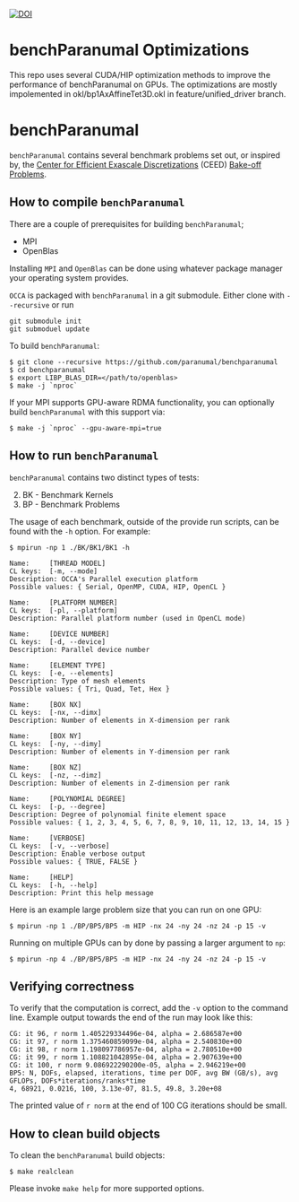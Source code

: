 [![DOI](https://zenodo.org/badge/191792781.svg)](https://zenodo.org/badge/latestdoi/191792781)

benchParanumal Optimizations
=======

This repo uses several CUDA/HIP optimization methods to improve the performance of benchParanumal on GPUs. The optimizations are mostly impolemented in okl/bp1AxAffineTet3D.okl in feature/unified_driver branch.

benchParanumal
=======

`benchParanumal` contains several benchmark problems set out, or inspired by, the [Center for Efficient Exascale Discretizations](https://ceed.exascaleproject.org/) (CEED) [Bake-off Problems](https://ceed.exascaleproject.org/bps/).


How to compile `benchParanumal`
------------------------

There are a couple of prerequisites for building `benchParanumal`;

- MPI
- OpenBlas

Installing `MPI` and `OpenBlas` can be done using whatever package manager your
operating system provides.

`OCCA` is packaged with `benchParanumal` in a git submodule. Either clone with `--recursive` or run
```
git submodule init
git submoduel update
```

To build `benchParanumal`:

    $ git clone --recursive https://github.com/paranumal/benchparanumal
    $ cd benchparanumal
    $ export LIBP_BLAS_DIR=</path/to/openblas>
    $ make -j `nproc`

If your MPI supports GPU-aware RDMA functionality, you can optionally build `benchParanumal` with this support via:

    $ make -j `nproc` --gpu-aware-mpi=true

How to run `benchParanumal`
--------------------

`benchParanumal` contains two distinct types of tests:

2. BK - Benchmark Kernels
3. BP - Benchmark Problems

The usage of each benchmark, outside of the provide run scripts, can be found with the `-h` option. For example:

    $ mpirun -np 1 ./BK/BK1/BK1 -h

    Name:     [THREAD MODEL]
    CL keys:  [-m, --mode]
    Description: OCCA's Parallel execution platform
    Possible values: { Serial, OpenMP, CUDA, HIP, OpenCL }

    Name:     [PLATFORM NUMBER]
    CL keys:  [-pl, --platform]
    Description: Parallel platform number (used in OpenCL mode)

    Name:     [DEVICE NUMBER]
    CL keys:  [-d, --device]
    Description: Parallel device number

    Name:     [ELEMENT TYPE]
    CL keys:  [-e, --elements]
    Description: Type of mesh elements
    Possible values: { Tri, Quad, Tet, Hex }

    Name:     [BOX NX]
    CL keys:  [-nx, --dimx]
    Description: Number of elements in X-dimension per rank

    Name:     [BOX NY]
    CL keys:  [-ny, --dimy]
    Description: Number of elements in Y-dimension per rank

    Name:     [BOX NZ]
    CL keys:  [-nz, --dimz]
    Description: Number of elements in Z-dimension per rank

    Name:     [POLYNOMIAL DEGREE]
    CL keys:  [-p, --degree]
    Description: Degree of polynomial finite element space
    Possible values: { 1, 2, 3, 4, 5, 6, 7, 8, 9, 10, 11, 12, 13, 14, 15 }

    Name:     [VERBOSE]
    CL keys:  [-v, --verbose]
    Description: Enable verbose output
    Possible values: { TRUE, FALSE }

    Name:     [HELP]
    CL keys:  [-h, --help]
    Description: Print this help message


Here is an example large problem size that you can run on one GPU:

    $ mpirun -np 1 ./BP/BP5/BP5 -m HIP -nx 24 -ny 24 -nz 24 -p 15 -v

Running on multiple GPUs can by done by passing a larger argument to `np`:

    $ mpirun -np 4 ./BP/BP5/BP5 -m HIP -nx 24 -ny 24 -nz 24 -p 15 -v


Verifying correctness
---------------------

To verify that the computation is correct, add the `-v` option to the command
line.  Example output towards the end of the run may look like this:

    CG: it 96, r norm 1.405229334496e-04, alpha = 2.686587e+00
    CG: it 97, r norm 1.375460859099e-04, alpha = 2.540830e+00
    CG: it 98, r norm 1.198097786957e-04, alpha = 2.780510e+00
    CG: it 99, r norm 1.108821042895e-04, alpha = 2.907639e+00
    CG: it 100, r norm 9.086922290200e-05, alpha = 2.946219e+00
    BP5: N, DOFs, elapsed, iterations, time per DOF, avg BW (GB/s), avg GFLOPs, DOFs*iterations/ranks*time
    4, 68921, 0.0216, 100, 3.13e-07, 81.5, 49.8, 3.20e+08

The printed value of `r norm` at the end of 100 CG iterations should be small.

How to clean build objects
--------------------------

To clean the `benchParanumal` build objects:

    $ make realclean

Please invoke `make help` for more supported options.
